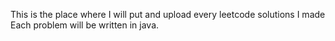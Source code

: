 This is the place where I will put and upload every leetcode solutions I made
Each problem will be written in java.
